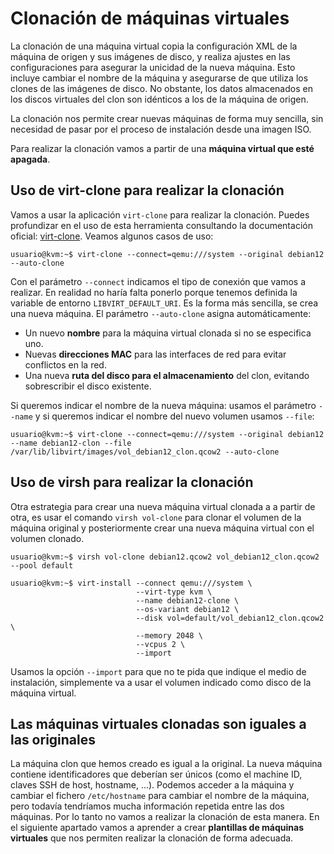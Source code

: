 # Clonación de máquinas virtuales

La clonación de una máquina virtual copia la configuración XML de la máquina de origen y sus imágenes de disco, y realiza ajustes en las configuraciones para asegurar la unicidad de la nueva máquina. Esto incluye cambiar el nombre de la máquina y asegurarse de que utiliza los clones de las imágenes de disco. No obstante, los datos almacenados en los discos virtuales del clon son idénticos a los de la máquina de origen. 

La clonación nos permite crear nuevas máquinas de forma muy sencilla, sin necesidad de pasar por el proceso de instalación desde una imagen ISO.

Para realizar la clonación vamos a partir de una **máquina virtual que esté apagada**.

## Uso de virt-clone para realizar la clonación

Vamos a usar la aplicación `virt-clone` para realizar la clonación. Puedes profundizar en el uso de esta herramienta consultando la documentación oficial: [virt-clone](https://linux.die.net/man/1/virt-clone). Veamos algunos casos de uso:

```
usuario@kvm:~$ virt-clone --connect=qemu:///system --original debian12 --auto-clone
```

Con el parámetro `--connect` indicamos el tipo de conexión que vamos a realizar. En realidad no haría falta ponerlo porque tenemos definida la variable de entorno `LIBVIRT_DEFAULT_URI`. Es la forma más sencilla, se crea una nueva máquina. El parámetro `--auto-clone` asigna automáticamente:

* Un nuevo **nombre** para la máquina virtual clonada si no se especifica uno.
* Nuevas **direcciones MAC** para las interfaces de red para evitar conflictos en la red.
* Una nueva **ruta del disco para el almacenamiento** del clon, evitando sobrescribir el disco existente.

Si queremos indicar el nombre de la nueva máquina: usamos el parámetro `--name` y si queremos indicar el nombre del nuevo volumen usamos `--file`:

```
usuario@kvm:~$ virt-clone --connect=qemu:///system --original debian12 --name debian12-clon --file /var/lib/libvirt/images/vol_debian12_clon.qcow2 --auto-clone
```

## Uso de virsh para realizar la clonación

Otra estrategia para crear una nueva máquina virtual clonada a a partir de otra, es usar el comando `virsh vol-clone` para clonar el volumen de la máquina original y posteriormente crear una nueva máquina virtual con el volumen clonado.

```
usuario@kvm:~$ virsh vol-clone debian12.qcow2 vol_debian12_clon.qcow2 --pool default

usuario@kvm:~$ virt-install --connect qemu:///system \
                            --virt-type kvm \
                            --name debian12-clone \
                            --os-variant debian12 \
                            --disk vol=default/vol_debian12_clon.qcow2 \
                            --memory 2048 \
                            --vcpus 2 \
                            --import                             
```

Usamos la opción `--import` para que no te pida que indique el medio de instalación, simplemente va a usar el volumen indicado como disco de la máquina virtual.

## Las máquinas virtuales clonadas son iguales a las originales

La máquina clon que hemos creado es igual a la original. La nueva máquina contiene identificadores que deberían ser únicos (como el machine ID, claves SSH de host, hostname, ...).
Podemos acceder a la máquina y cambiar el fichero `/etc/hostname` para cambiar el nombre de la máquina, pero todavía tendríamos mucha información repetida entre las dos máquinas. 
Por lo tanto no vamos a realizar la clonación de esta manera. En el siguiente apartado vamos a aprender a crear **plantillas de máquinas virtuales** que nos permiten realizar la clonación de forma adecuada.
